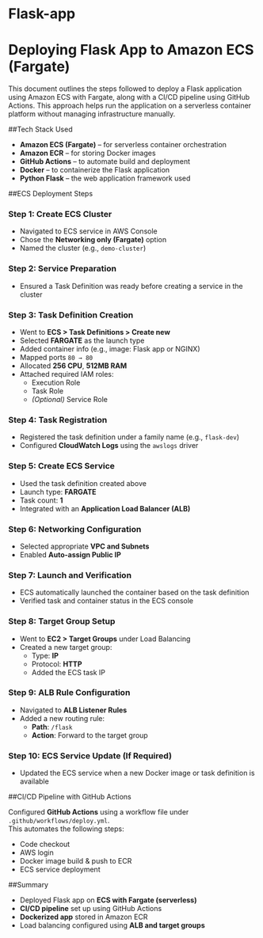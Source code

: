 # Flask-app

# Deploying Flask App to Amazon ECS (Fargate)

This document outlines the steps followed to deploy a Flask application using Amazon ECS with Fargate, along with a CI/CD pipeline using GitHub Actions. This approach helps run the application on a serverless container platform without managing infrastructure manually.

##Tech Stack Used

- **Amazon ECS (Fargate)** – for serverless container orchestration  
- **Amazon ECR** – for storing Docker images  
- **GitHub Actions** – to automate build and deployment  
- **Docker** – to containerize the Flask application  
- **Python Flask** – the web application framework used  

##ECS Deployment Steps

### Step 1: Create ECS Cluster

- Navigated to ECS service in AWS Console  
- Chose the **Networking only (Fargate)** option  
- Named the cluster (e.g., `demo-cluster`)  

### Step 2: Service Preparation

- Ensured a Task Definition was ready before creating a service in the cluster  

### Step 3: Task Definition Creation

- Went to **ECS > Task Definitions > Create new**
- Selected **FARGATE** as the launch type  
- Added container info (e.g., image: Flask app or NGINX)  
- Mapped ports `80 → 80`  
- Allocated **256 CPU**, **512MB RAM**  
- Attached required IAM roles:  
  - Execution Role  
  - Task Role  
  - *(Optional)* Service Role  

### Step 4: Task Registration

- Registered the task definition under a family name (e.g., `flask-dev`)  
- Configured **CloudWatch Logs** using the `awslogs` driver  

### Step 5: Create ECS Service

- Used the task definition created above  
- Launch type: **FARGATE**  
- Task count: **1**  
- Integrated with an **Application Load Balancer (ALB)**  

### Step 6: Networking Configuration

- Selected appropriate **VPC and Subnets**  
- Enabled **Auto-assign Public IP**  

### Step 7: Launch and Verification

- ECS automatically launched the container based on the task definition  
- Verified task and container status in the ECS console  

### Step 8: Target Group Setup

- Went to **EC2 > Target Groups** under Load Balancing  
- Created a new target group:  
  - Type: **IP**  
  - Protocol: **HTTP**  
  - Added the ECS task IP  

### Step 9: ALB Rule Configuration

- Navigated to **ALB Listener Rules**  
- Added a new routing rule:  
  - **Path**: `/flask`  
  - **Action**: Forward to the target group  

### Step 10: ECS Service Update (If Required)

- Updated the ECS service when a new Docker image or task definition is available  

##CI/CD Pipeline with GitHub Actions

Configured **GitHub Actions** using a workflow file under `.github/workflows/deploy.yml`.  
This automates the following steps:

- Code checkout  
- AWS login  
- Docker image build & push to ECR  
- ECS service deployment  

##Summary

- Deployed Flask app on **ECS with Fargate (serverless)**  
- **CI/CD pipeline** set up using GitHub Actions  
- **Dockerized app** stored in Amazon ECR  
- Load balancing configured using **ALB and target groups**  

